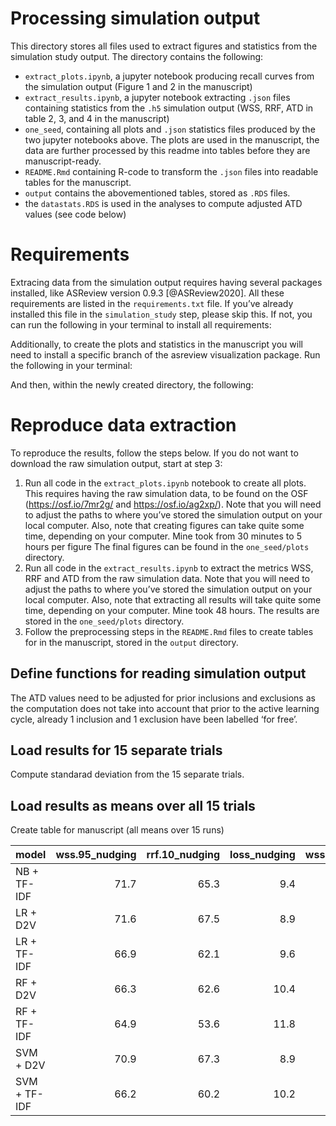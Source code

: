 Processing simulation output
================

This directory stores all files used to extract figures and statistics
from the simulation study output. The directory contains the following:

  - `extract_plots.ipynb`, a jupyter notebook producing recall curves
    from the simulation output (Figure 1 and 2 in the manuscript)
  - `extract_results.ipynb`, a jupyter notebook extracting `.json` files
    containing statistics from the `.h5` simulation output (WSS, RRF,
    ATD in table 2, 3, and 4 in the manuscript)
  - `one_seed`, containing all plots and `.json` statistics files
    produced by the two jupyter notebooks above. The plots are used in
    the manuscript, the data are further processed by this readme into
    tables before they are manuscript-ready.
  - `README.Rmd` containing R-code to transform the `.json` files into
    readable tables for the manuscript.
  - `output` contains the abovementioned tables, stored as `.RDS`
    files.  
  - the `datastats.RDS` is used in the analyses to compute adjusted ATD
    values (see code below)

# Requirements

Extracing data from the simulation output requires having several
packages installed, like ASReview version 0.9.3 \[@ASReview2020\]. All
these requirements are listed in the `requirements.txt` file. If you’ve
already installed this file in the `simulation_study` step, please skip
this. If not, you can run the following in your terminal to install all
requirements:

Additionally, to create the plots and statistics in the manuscript you
will need to install a specific branch of the asreview visualization
package. Run the following in your terminal:

And then, within the newly created directory, the following:

# Reproduce data extraction

To reproduce the results, follow the steps below. If you do not want to
download the raw simulation output, start at step 3:

1.  Run all code in the `extract_plots.ipynb` notebook to create all
    plots. This requires having the raw simulation data, to be found on
    the OSF (<https://osf.io/7mr2g/> and <https://osf.io/ag2xp/>). Note
    that you will need to adjust the paths to where you’ve stored the
    simulation output on your local computer. Also, note that creating
    figures can take quite some time, depending on your computer. Mine
    took from 30 minutes to 5 hours per figure The final figures can be
    found in the `one_seed/plots` directory.
2.  Run all code in the `extract_results.ipynb` to extract the metrics
    WSS, RRF and ATD from the raw simulation data. Note that you will
    need to adjust the paths to where you’ve stored the simulation
    output on your local computer. Also, note that extracting all
    results will take quite some time, depending on your computer. Mine
    took 48 hours. The results are stored in the `one_seed/plots`
    directory.
3.  Follow the preprocessing steps in the `README.Rmd` files to create
    tables for in the manuscript, stored in the `output` directory.

## Define functions for reading simulation output

The ATD values need to be adjusted for prior inclusions and exclusions
as the computation does not take into account that prior to the active
learning cycle, already 1 inclusion and 1 exclusion have been labelled
‘for free’.

## Load results for 15 separate trials

Compute standarad deviation from the 15 separate trials.

## Load results as means over all 15 trials

Create table for manuscript (all means over 15 runs)

| model        | wss.95\_nudging | rrf.10\_nudging | loss\_nudging | wss.95\_ptsd | rrf.10\_ptsd | loss\_ptsd | wss.95\_software | rrf.10\_software | loss\_software | wss.95\_ace | rrf.10\_ace | loss\_ace | wss.95\_virus | rrf.10\_virus | loss\_virus | wss.95\_wilson | rrf.10\_wilson | loss\_wilson |
| :----------- | --------------: | --------------: | ------------: | -----------: | -----------: | ---------: | ---------------: | ---------------: | -------------: | ----------: | ----------: | --------: | ------------: | ------------: | ----------: | -------------: | -------------: | -----------: |
| NB + TF-IDF  |            71.7 |            65.3 |           9.4 |         91.7 |         99.6 |        1.8 |             92.3 |             98.2 |            1.5 |        82.9 |        90.5 |       5.0 |          71.2 |          73.9 |         8.2 |           83.4 |           87.3 |          4.1 |
| LR + D2V     |            71.6 |            67.5 |           8.9 |         90.1 |         98.6 |        1.9 |             91.7 |             99.0 |            1.4 |        77.4 |        81.7 |       5.6 |          70.4 |          70.6 |         8.4 |           84.0 |           90.6 |          4.9 |
| LR + TF-IDF  |            66.9 |            62.1 |           9.6 |         91.7 |         99.8 |        1.7 |             92.0 |             99.0 |            1.4 |        81.1 |        88.5 |       6.1 |          70.3 |          73.7 |         8.4 |           80.5 |           89.1 |          4.5 |
| RF + D2V     |            66.3 |            62.6 |          10.4 |         88.2 |         97.1 |        3.1 |             91.0 |             99.2 |            1.6 |        68.6 |        80.8 |       7.3 |          67.2 |          67.3 |         9.3 |           77.9 |           75.5 |          7.5 |
| RF + TF-IDF  |            64.9 |            53.6 |          11.8 |         84.5 |         94.8 |        3.4 |             90.5 |             99.0 |            2.0 |        71.3 |        82.3 |       7.0 |          63.9 |          62.1 |        10.6 |           81.6 |           86.7 |          5.9 |
| SVM + D2V    |            70.9 |            67.3 |           8.9 |         90.6 |         97.8 |        2.1 |             92.0 |             99.3 |            1.4 |        78.3 |        84.2 |       6.2 |          70.7 |          73.6 |         8.5 |           82.7 |           91.5 |          4.7 |
| SVM + TF-IDF |            66.2 |            60.2 |          10.2 |         91.0 |         98.6 |        2.1 |             92.0 |             99.0 |            1.9 |        75.8 |        86.2 |       7.3 |          69.7 |          73.4 |         8.5 |           79.9 |           90.6 |          4.2 |
